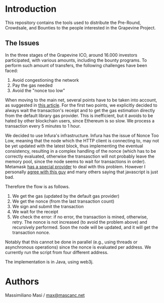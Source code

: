 # Introduction

This repository contains the tools used to distribute the Pre-Round, Crowdsale, and Bounties to the people interested in the Grapevine Project. 

## The Issues

In the three stages of the Grapevine ICO, around 16.000 investors participated, with various amounts, including the bounty programs.
To perform such amount of transfers, the following challenges have been faced: 

1. Avoid congestioning the network 
2. Pay the gas needed
3. Avoid the "nonce too low" 

When moving to the main net, several points have to be taken into account, as suggested in [this article](https://medium.com/zinc_work/a-journey-to-mainnet-83c2a67800c).
For the first two points, we explicitly decided to always wait the transaction's receipt and to get the gas estimation directly from the default library gas provider. 
This is inefficient, but it avoids to be hated by other blockchain users, since Ethereum is so slow. We process a transaction every 5 minutes to 1 hour. 

We decided to use Infura's infrastructure. Infura has the issue of Nonce Too Low, meaning that the node which the HTTP client is connecting to, may not be yet updated with the latest
block, thus implementing the eventual consistency, resulting in a complex handling of the nonce (which has to be correctly evaluated, otherwise the transasction will not probably leave the memory pool,
since the node seems to wait for transactions in order). Metamask [has a special provider](https://github.com/MetaMask/provider-engine/blob/master/subproviders/nonce-tracker.js) to deal with this problem. 
However I personally [agree with this guy](https://hackernoon.com/the-javascript-phenomenon-is-a-mass-psychosis-57adebb09359) and many others saying that
javascript is just bad. 

Therefore the flow is as follows.
1. We get the gas (updated by the default gas provider)
2. We get the nonce (from the last transaction count)
3. We sign and submit the transaction
4. We wait for the receipt
5. We check the error: if no error, the transaction is mined, otherwise, retry. The nonce is not increased (to avoid the problem above) and recursively performed. Soon the node will be updated, and it will get the transaction nonce. 

Notably that this cannot be done in parallel (e.g., using threads or asynchronous operations) since the nonce is evaluated per address. We currently run the script from four different address. 

The implementation is in Java, using web3j. 

# Authors

Massimiliano Masi / max@mascanc.net 
